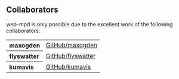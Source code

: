 ## Collaborators

web-mpd is only possible due to the excellent work of the following collaborators:

<table><tbody><tr><th align="left">maxogden</th><td><a href="https://github.com/maxogden">GitHub/maxogden</a></td></tr>
<tr><th align="left">flyswatter</th><td><a href="https://github.com/flyswatter">GitHub/flyswatter</a></td></tr>
<tr><th align="left">kumavis</th><td><a href="https://github.com/kumavis">GitHub/kumavis</a></td></tr>
</tbody></table>
